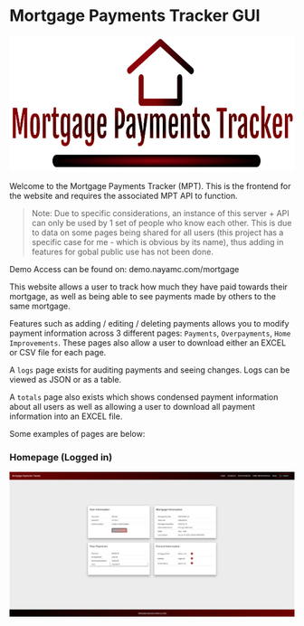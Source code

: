 # Mortgage Payments Tracker GUI

<p align="center" width="100%">
   <img height='240px' src='./images/logo.png'>
</p>

Welcome to the Mortgage Payments Tracker (MPT). This is the frontend for the website and requires the associated MPT API to function.

> Note: Due to specific considerations, an instance of this server + API can only be used by 1 set of people who know each other. This is due to data on some pages being shared for all users (this project has a specific case for me - which is obvious by its name), thus adding in features for gobal public use has not been done.

Demo Access can be found on: demo.nayamc.com/mortgage

This website allows a user to track how much they have paid towards their mortgage, as well as being able to see payments made by others to the same mortgage.

Features such as adding / editing / deleting payments allows you to modify payment information across 3 different pages: `Payments`, `Overpayments`, `Home Improvements`. These pages also allow a user to download either an EXCEL or CSV file for each page.

A `logs` page exists for auditing payments and seeing changes. Logs can be viewed as JSON or as a table.

A `totals` page also exists which shows condensed payment information about all users as well as allowing a user to download all payment information into an EXCEL file.

Some examples of pages are below:

### Homepage (Logged in)

<img src='./images/image1Homepage.png'>
